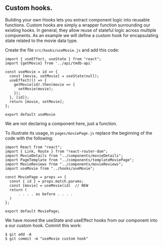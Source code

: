 ## Custom hooks.

Building your own Hooks lets you extract component logic into reusable functions. Custom hooks are simply a wrapper function surrounding our existing hooks. In general, they allow reuse of stateful logic across multiple components. As an example we will define a custom hook for encapsulating state related to the movie data type. 

Create the file `src/hooks/useMovie.js` and add this code:
~~~
import { useEffect, useState } from "react";
import {getMovie} from '../api/tmdb-api'

const useMovie = id => {
  const [movie, setMovie] = useState(null);
  useEffect(() => {
    getMovie(id).then(movie => {
      setMovie(movie);
    });
  }, [id]);
  return [movie, setMovie];
};

export default useMovie
~~~
We are not declaring a component here, just a function.

To illustrate its usage, in `pages/moviePage.js` replace the beginning of the code with the following:
~~~
import React from "react";
import { Link, Route } from "react-router-dom";
import MovieDetails from "../components/movieDetails";
import PageTemplate from "../components/templateMoviePage";
import MovieReviews from "../components/movieReviews";
import useMovie from "../hooks/useMovie";

const MoviePage = props => {
  const { id } = props.match.params;
  const [movie] = useMovie(id)  // NEW
  return (
      . . . . as before . . . . 
  )
};

export default MoviePage;
~~~

We have moved the useState and useEffect hooks from our component into a our custom hook. 
Commit this work:
~~~
$ git add -A
$ git commit -m "useMovie custom hook"
~~~